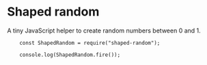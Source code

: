 # Shaped random

A tiny JavaScript helper to create random numbers between 0 and 1.

		const ShapedRandom = require("shaped-random");

		console.log(ShapedRandom.fire());
